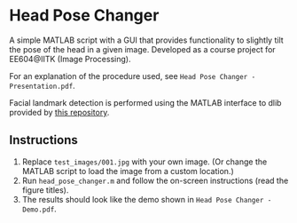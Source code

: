 # Head Pose Changer
A simple MATLAB script with a GUI that provides functionality to slightly tilt the pose of the head in a given image. Developed as a course project for EE604@IITK (Image Processing).

For an explanation of the procedure used, see `Head Pose Changer - Presentation.pdf`.

Facial landmark detection is performed using the MATLAB interface to dlib provided by [this repository](https://github.com/YuvalNirkin/find_face_landmarks/releases).

## Instructions
1. Replace `test_images/001.jpg` with your own image. (Or change the MATLAB script to load the image from a custom location.)
2. Run `head_pose_changer.m` and follow the on-screen instructions (read the figure titles).
3. The results should look like the demo shown in `Head Pose Changer - Demo.pdf`.
